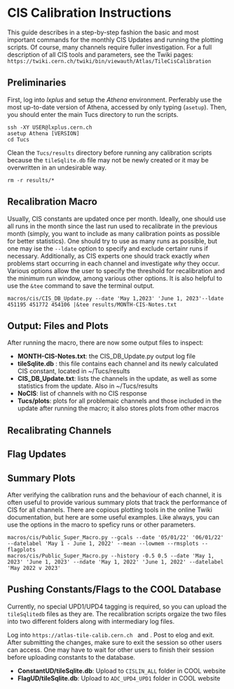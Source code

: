 # CIS Calibration Instructions

This guide describes in a step-by-step fashion the basic and most important commands for the monthly CIS Updates and running the plotting scripts. Of course, many channels require fuller investigation. For a full description of all CIS tools and parameters, see the Twiki pages: ```https://twiki.cern.ch/twiki/bin/viewauth/Atlas/TileCisCalibration``` 

## Preliminaries

First, log into *lxplus* and setup the *Athena* environment. Perferably use the most up-to-date version of Athena, accessed by only typing (```asetup```). Then, you should enter the main Tucs directory to run the scripts.

```
ssh -XY USER@lxplus.cern.ch
asetup Athena [VERSION]
cd Tucs
```

Clean the ```Tucs/results``` directory before running any calibration scripts because the ```tileSqlite.db``` file may not be newly created or it may be overwritten in an undesirable way.

```
rm -r results/*
```

## Recalibration Macro

Usually, CIS constants are updated once per month. Ideally, one should use all runs in the month since the last run used to recalibrate in the previous month (simply, you want to include as many calibration points as possible for better statistics). One should try to use as many runs as possible, but one may ise the ```--ldate``` option to specify and exclude certainr runs if necessary. Additionally, as CIS experts one should track exactly *when* problems start occurring in each channel and investigate *why* they occur. Various options allow the user to specify the threshold for recalibration and the minimum run window, among various other options. It is also helpful to use the ```&tee``` command to save the terminal output.

```
macros/cis/CIS_DB_Update.py --date 'May 1,2023' 'June 1, 2023'--ldate 451195 451772 454106 |&tee results/MONTH-CIS-Notes.txt
```

## Output: Files and Plots

After running the macro, there are now some output files to inspect:
* **MONTH-CIS-Notes.txt**:  the CIS_DB_Update.py output log file
* **tileSqlite.db** : this file contains each channel and its newly calculated CIS constant, located in ~/Tucs/results
* **CIS_DB_Update.txt**: lists the channels in the update, as well as some statistics from the update. Also in ~/Tucs/results
* **NoCIS**: list of channels with no CIS response
* **Tucs/plots**: plots for all problemaic channels and those included in the update after running the macro; it also stores plots from other macros

## Recalibrating Channels


## Flag Updates

## Summary Plots

After verifying the calibration runs and the behaviour of each channel, it is often useful to provide various summary plots that track the performance of CIS for all channels. There are copious plotting tools in the online Twiki documentation, but here are some useful examples. Like always, you can use the options in the macro to speficy runs or other parameters. 

```
macros/cis/Public_Super_Macro.py --gcals --date '05/01/22' '06/01/22' --datelabel 'May 1 - June 1, 2022' --mean --lowmem --rmsplots --flagplots
macros/cis/Public_Super_Macro.py --history -0.5 0.5 --date 'May 1, 2023' 'June 1, 2023' --ndate 'May 1, 2022' 'June 1, 2022' --datelabel 'May 2022 v 2023'
```

## Pushing Constants/Flags to the COOL Database
Currently, no special UPD1/UPD4 tagging is required, so you can upload the ```tileSqlitedb``` files as they are. The recalibration scripts orgaize the two files into two different folders along with intermediary log files.

Log into ```https://atlas-tile-calib.cern.ch ``` and . Post to elog and exit. After submitting the changes, make sure to exit the session so other users can access. One may have to wait for other users to finish their session before uploading constants to the database. 

* **ConstantUD/tileSqlite.db**: Upload to ```CISLIN_ALL``` folder in COOL website
* **FlagUD/tileSqlite.db**: Upload to  ```ADC_UPD4_UPD1``` folder in COOL website





